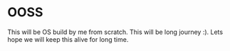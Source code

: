 # OOSS
This will be OS build by me from scratch. This will be long journey :). Lets hope we will keep this alive for long time.
